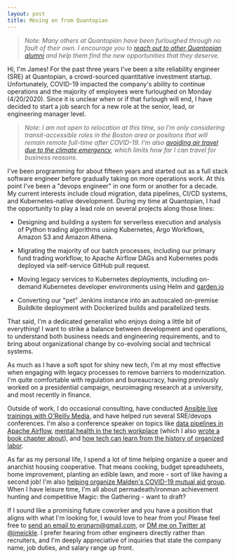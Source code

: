 ```yaml
---
layout: post
title: Moving on from Quantopian
---
```


> _Note: Many others at Quantopian have been furloughed through no fault of their own. I encourage you to [reach out to other Quantopian alumni](https://docs.google.com/spreadsheets/d/1ss-u3sMIwJn3qruYXDk-cb-Hfgs3ZvQzi0EOb0xQ3JY/edit#gid=1952339204) and help them find the new opportunities that they deserve._

Hi, I'm James! For the past three years I've been a site reliability engineer (SRE) at Quantopian, a crowd-sourced quantitative investment startup. Unfortunately, COVID-19 impacted the company's ability to continue operations and the majority of employees were furloughed on Monday (4/20/2020). Since it is unclear when or if that furlough will end, I have decided to start a job search for a new role at the senior, lead, or engineering manager level.

<!--more-->

> _Note: I am not open to relocation at this time, so I'm only considering transit-accessible roles in the Boston area or positions that will remain remote full-time after COVID-19. I'm also [avoiding air travel due to the climate emergency](https://permadeath.com/Why-Im-Not-at-Taco-Tuesday/), which limits how far I can travel for business reasons._

I've been programming for about fifteen years and started out as a full stack software engineer before gradually taking on more operations work. At this point I've been a "devops engineer" in one form or another for a decade. My current interests include cloud migration, data pipelines, CI/CD systems, and Kubernetes-native development. During my time at Quantopian, I had the opportunity to play a lead role on several projects along those lines:

* Designing and building a system for serverless execution and analysis of Python trading algorithms using Kubernetes, Argo Workflows, Amazon S3 and Amazon Athena.

* Migrating the majority of our batch processes, including our primary fund trading workflow, to Apache Airflow DAGs and Kubernetes pods deployed via self-service GitHub pull request.

* Moving legacy services to Kubernetes deployments, including on-demand Kubernetes developer environments using Helm and [garden.io](https://garden.io/)

* Converting our "pet" Jenkins instance into an autoscaled on-premise Buildkite deployment with Dockerized builds and parallelized tests.

That said, I'm a dedicated generalist who enjoys doing a little bit of everything! I want to strike a balance between development and operations, to understand both business needs and engineering requirements, and to bring about organizational change by co-evolving social and technical systems.

As much as I have a soft spot for shiny new tech, I'm at my most effective when engaging with legacy processes to remove barriers to modernization. I'm quite comfortable with regulation and bureaucracy, having previously worked on a presidential campaign, neuroimaging research at a university, and most recently in finance.

Outside of work, I do occasional consulting, have conducted [Ansible live trainings with O'Reilly Media](https://www.oreilly.com/live-training/courses/deploying-applications-with-ansible/0636920087373/), and have helped run several SRE/devops conferences. I'm also a conference speaker on topics like [data pipelines in Apache Airflow](https://permadeath.com/Sell-Cron-Buy-Airflow-ODSC-East-2019/), [mental health in the tech workplace](http://permadeath.com/Beyond-Burnout-DevOpsDays-Boston-2018/) (which I also [wrote a book chapter about](http://shop.oreilly.com/product/0636920063964.do)), and [how tech can learn from the history of organized labor](https://permadeath.com/Cooperative-Economics-for-Engineers-(DevOpsDays-Boston-2019,-DevOpsDays-Hartford-2019)/).

As far as my personal life, I spend a lot of time helping organize a queer and anarchist housing cooperative. That means cooking, budget spreadsheets, home improvement, planting an edible lawn, and more - sort of like having a second job! I'm also [helping organize Malden's COVID-19 mutual aid group](https://maldenneighbors.org/). When I have leisure time, I'm all about permadeath/ironman achievement hunting and competitive Magic: the Gathering - want to draft?

If I sound like a promising future coworker and you have a position that aligns with what I'm looking for, I would love to hear from you! Please feel free to [send an email to eronarn@gmail.com](mailto:eronarn@gmail.com), or [DM me on Twitter at @jmeickle](https://twitter.com/jmeickle). I prefer hearing from other engineers directly rather than recruiters, and I'm deeply appreciative of inquiries that state the company name, job duties, and salary range up front.
